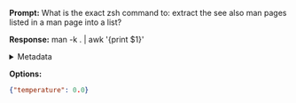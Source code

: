 **Prompt:**
What is the exact zsh command to: extract the see also man pages listed in a man page into a list?


**Response:**
man -k . | awk '{print $1}'

<details><summary>Metadata</summary>

- Duration: 1552 ms
- Datetime: 2023-08-31T11:49:27.946584
- Model: gpt-4-0613

</details>

**Options:**
```json
{"temperature": 0.0}
```

